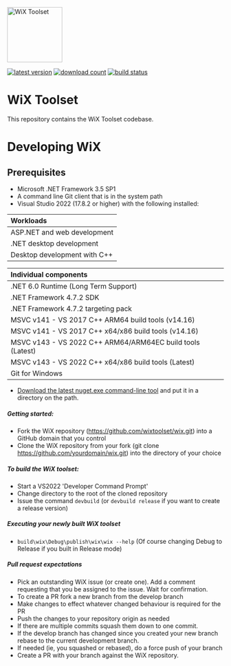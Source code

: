 <img src="https://github.com/wixtoolset/Home/raw/master/imgs/wix-white-bg.png" alt="WiX Toolset" height="128" />

[![latest version](https://img.shields.io/nuget/vpre/wix)](https://www.nuget.org/packages/wix)
[![download count](https://img.shields.io/nuget/dt/wix)](https://www.nuget.org/stats/packages/WiX?groupby=Version)
[![build status](https://img.shields.io/github/actions/workflow/status/wixtoolset/wix/build.yml?branch=develop)](https://github.com/wixtoolset/wix/actions/workflows/build.yml?query=branch%3Adevelop)

# WiX Toolset

This repository contains the WiX Toolset codebase.

# Developing WiX

## Prerequisites

- Microsoft .NET Framework 3.5 SP1
- A command line Git client that is in the system path
- Visual Studio 2022 (17.8.2 or higher) with the following installed:

| Workloads |
| :-------- |
| ASP.NET and web development |
| .NET desktop development |
| Desktop development with C++ |

| Individual components |
| :-------------------- |
| .NET 6.0 Runtime (Long Term Support) |
| .NET Framework 4.7.2 SDK |
| .NET Framework 4.7.2 targeting pack |
| MSVC v141 - VS 2017 C++ ARM64 build tools (v14.16) |
| MSVC v141 - VS 2017 C++ x64/x86 build tools (v14.16) |
| MSVC v143 - VS 2022 C++ ARM64/ARM64EC build tools (Latest) |
| MSVC v143 - VS 2022 C++ x64/x86 build tools (Latest) |
| Git for Windows |

- [Download the latest nuget.exe command-line tool](https://www.nuget.org/downloads) and put it in a directory on the path.

##### Getting started:

* Fork the WiX repository (https://github.com/wixtoolset/wix.git)
 into a GitHub domain that you control
* Clone the WiX repository from your fork (git clone https://github.com/yourdomain/wix.git)
 into the directory of your choice

##### To build the WiX toolset:

 * Start a VS2022 'Developer Command Prompt'
 * Change directory to the root of the cloned repository
 * Issue the command `devbuild` (or `devbuild release` if you want to create a release version)

 ##### Executing your newly built WiX toolset

 * `build\wix\Debug\publish\wix\wix --help` (Of course changing Debug to Release if you built in Release mode)

 ##### Pull request expectations

 * Pick an outstanding WiX issue (or create one). Add a comment requesting that you be assigned to the issue. Wait for confirmation.
 * To create a PR fork a new branch from the develop branch
 * Make changes to effect whatever changed behaviour is required for the PR
 * Push the changes to your repository origin as needed
 * If there are multiple commits squash them down to one commit.
 * If the develop branch has changed since you created your new branch rebase to the current development branch.
 * If needed (ie, you squashed or rebased), do a force push of your branch
 * Create a PR with your branch against the WiX repository.
